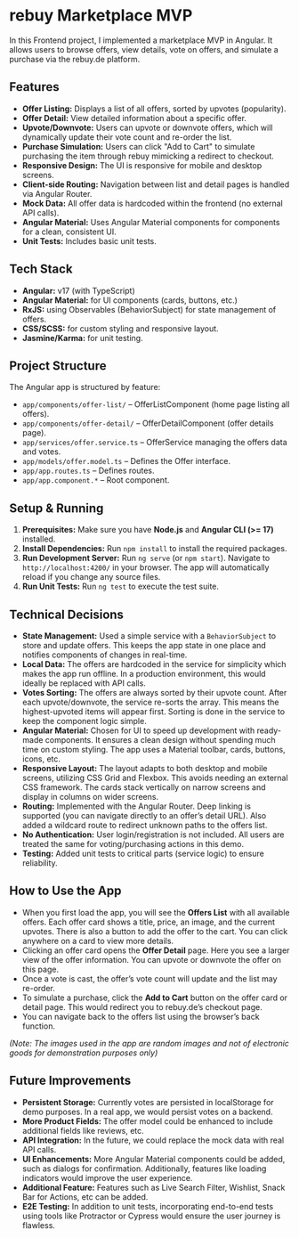 # rebuy Marketplace MVP

In this Frontend project, I implemented a marketplace MVP in Angular. It allows users to browse offers, view details, vote on offers, and simulate a purchase via the rebuy.de platform.

## Features

- **Offer Listing:** Displays a list of all offers, sorted by upvotes (popularity).
- **Offer Detail:** View detailed information about a specific offer.
- **Upvote/Downvote:** Users can upvote or downvote offers, which will dynamically update their vote count and re-order the list.
- **Purchase Simulation:** Users can click "Add to Cart" to simulate purchasing the item through rebuy mimicking a redirect to checkout.
- **Responsive Design:** The UI is responsive for mobile and desktop screens.
- **Client-side Routing:** Navigation between list and detail pages is handled via Angular Router.
- **Mock Data:** All offer data is hardcoded within the frontend (no external API calls).
- **Angular Material:** Uses Angular Material components for components for a clean, consistent UI.
- **Unit Tests:** Includes basic unit tests.

## Tech Stack

- **Angular:** v17 (with TypeScript)
- **Angular Material:** for UI components (cards, buttons, etc.)
- **RxJS:** using Observables (BehaviorSubject) for state management of offers.
- **CSS/SCSS:** for custom styling and responsive layout.
- **Jasmine/Karma:** for unit testing.

## Project Structure

The Angular app is structured by feature:
- `app/components/offer-list/` – OfferListComponent (home page listing all offers).
- `app/components/offer-detail/` – OfferDetailComponent (offer details page).
- `app/services/offer.service.ts` – OfferService managing the offers data and votes.
- `app/models/offer.model.ts` – Defines the Offer interface.
- `app/app.routes.ts` – Defines routes.
- `app/app.component.*` – Root component.

## Setup & Running

1. **Prerequisites:** Make sure you have **Node.js** and **Angular CLI (>= 17)** installed.
2. **Install Dependencies:** Run `npm install` to install the required packages.
3. **Run Development Server:** Run `ng serve` (or `npm start`). Navigate to `http://localhost:4200/` in your browser. The app will automatically reload if you change any source files.
4. **Run Unit Tests:** Run `ng test` to execute the test suite.

## Technical Decisions

- **State Management:** Used a simple service with a `BehaviorSubject` to store and update offers. This keeps the app state in one place and notifies components of changes in real-time.
- **Local Data:** The offers are hardcoded in the service for simplicity which makes the app run offline. In a production environment, this would ideally be replaced with API calls.
- **Votes Sorting:** The offers are always sorted by their upvote count. After each upvote/downvote, the service re-sorts the array. This means the highest-upvoted items will appear first. Sorting is done in the service to keep the component logic simple.
- **Angular Material:** Chosen for UI to speed up development with ready-made components. It ensures a clean design without spending much time on custom styling. The app uses a Material toolbar, cards, buttons, icons, etc.
- **Responsive Layout:** The layout adapts to both desktop and mobile screens, utilizing CSS Grid and Flexbox. This avoids needing an external CSS framework. The cards stack vertically on narrow screens and display in columns on wider screens.
- **Routing:** Implemented with the Angular Router. Deep linking is supported (you can navigate directly to an offer’s detail URL). Also added a wildcard route to redirect unknown paths to the offers list.
- **No Authentication:** User login/registration is not included. All users are treated the same for voting/purchasing actions in this demo.
- **Testing:** Added unit tests to critical parts (service logic) to ensure reliability.

## How to Use the App

- When you first load the app, you will see the **Offers List** with all available offers. Each offer card shows a title, price, an image, and the current upvotes. There is also a button to add the offer to the cart. You can click anywhere on a card to view more details.
- Clicking an offer card opens the **Offer Detail** page. Here you see a larger view of the offer information. You can upvote or downvote the offer on this page.
- Once a vote is cast, the offer’s vote count will update and the list may re-order.
- To simulate a purchase, click the **Add to Cart** button on the offer card or detail page. This would redirect you to rebuy.de’s checkout page.
- You can navigate back to the offers list using the browser’s back function.

*(Note: The images used in the app are random images and not of electronic goods for demonstration purposes only)*

## Future Improvements

- **Persistent Storage:** Currently votes are persisted in localStorage for demo purposes. In a real app, we would persist votes on a backend.
- **More Product Fields:** The offer model could be enhanced to include additional fields like reviews, etc.
- **API Integration:** In the future, we could replace the mock data with real API calls.
- **UI Enhancements:** More Angular Material components could be added, such as dialogs for confirmation. Additionally, features like loading indicators would improve the user experience.
- **Additional Feature:** Features such as Live Search Filter, Wishlist, Snack Bar for Actions, etc can be added.
- **E2E Testing:** In addition to unit tests, incorporating end-to-end tests using tools like Protractor or Cypress would ensure the user journey is flawless.
